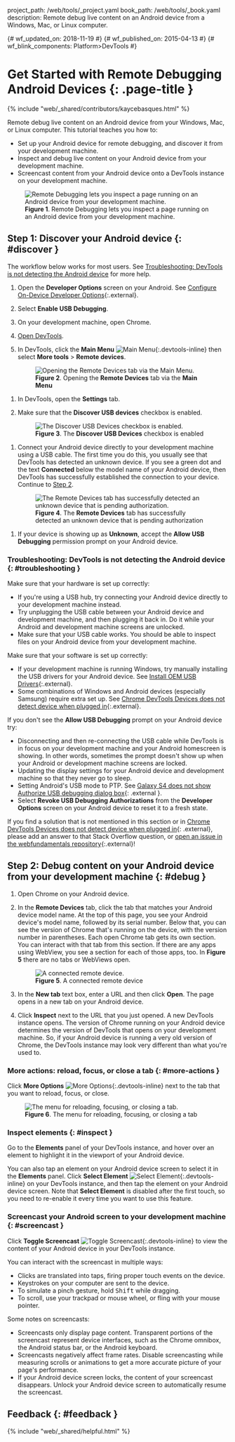 project_path: /web/tools/_project.yaml
book_path: /web/tools/_book.yaml
description: Remote debug live content on an Android device from a Windows, Mac, or Linux computer.

{# wf_updated_on: 2018-11-19 #}
{# wf_published_on: 2015-04-13 #}
{# wf_blink_components: Platform>DevTools #}

<style>
.devtools-inline {
  max-height: 1em;
  vertical-align: middle;
}
</style>

# Get Started with Remote Debugging Android Devices {: .page-title }

{% include "web/_shared/contributors/kaycebasques.html" %}

Remote debug live content on an Android device from your 
Windows, Mac, or Linux computer. This tutorial teaches you how to:

* Set up your Android device for remote debugging, and discover it from
  your development machine.
* Inspect and debug live content on your Android device from your development
  machine.
* Screencast content from your Android device onto a DevTools instance on your
  development machine.

<figure>
  <img src="imgs/remote-debugging.png"
       alt="Remote Debugging lets you inspect a page running on an Android device from
            your development machine."/>
  <figcaption>
    <b>Figure 1</b>. Remote Debugging lets you inspect a page running on an Android device
    from your development machine.
  </figcaption>
</figure>

## Step 1: Discover your Android device {: #discover }

The workflow below works for most users. See [Troubleshooting: DevTools is not detecting the
Android device](#troubleshooting) for more help.

1. Open the **Developer Options** screen on your Android. See [Configure On-Device Developer
   Options](https://developer.android.com/studio/debug/dev-options.html){:.external}.
1. Select **Enable USB Debugging**.
1. On your development machine, open Chrome.
1. [Open DevTools](/web/tools/chrome-devtools/#open).
1. In DevTools, click the **Main Menu** ![Main Menu][main]{:.devtools-inline} 
   then select **More tools** > **Remote devices**. 

     <figure>
       <img src="imgs/open-remote-devices.png"
            alt="Opening the Remote Devices tab via the Main Menu."/>
       <figcaption>
         <b>Figure 2</b>. Opening the <b>Remote Devices</b> tab via the <b>Main Menu</b>
       </figcaption>
     </figure>

[main]: /web/tools/chrome-devtools/images/three-dot.png
[open]: /web/tools/chrome-devtools/remote-debugging/imgs/open-remote-devices.png

1. In DevTools, open the **Settings** tab.

1. Make sure that the **Discover USB devices** checkbox is enabled.

     <figure>
       <img src="imgs/discover-usb-devices.png" alt="The Discover USB Devices checkbox is
           enabled."/>
       <figcaption>
         <b>Figure 3</b>. The <b>Discover USB Devices</b> checkbox is enabled
       </figcaption>
     </figure>

[discover]: /web/tools/chrome-devtools/remote-debugging/imgs/discover-usb-devices.png

1. Connect your Android device directly to your development machine using a USB
   cable. The first time you do this, you usually see that DevTools has detected an unknown
   device. If you see a green dot and the text **Connected** below the model name of
   your Android device, then DevTools has successfully established the connection to
   your device. Continue to [Step 2](#debug).

     <figure>
       <img src="imgs/unknown-device.png" alt="The Remote Devices tab has successfully detected
           an unknown device that is pending authorization."/>
       <figcaption>
         <b>Figure 4</b>. The <b>Remote Devices</b> tab has successfully detected an unknown
         device that is pending authorization
       </figcaption>
     </figure>


[unknown]: /web/tools/chrome-devtools/remote-debugging/imgs/unknown-device.png

1. If your device is showing up as **Unknown**, accept the **Allow USB
   Debugging** permission prompt on your Android device. 

### Troubleshooting: DevTools is not detecting the Android device {: #troubleshooting }

Make sure that your hardware is set up correctly:

* If you're using a USB hub, try connecting your Android device directly to your
  development machine instead.
* Try unplugging the USB cable between your Android device and development machine, and
  then plugging it back in. Do it while your Android and development machine screens
  are unlocked.
* Make sure that your USB cable works. You should be able to inspect files on your Android device
  from your development machine.

Make sure that your software is set up correctly:

* If your development machine is running Windows, try manually installing the USB drivers for
  your Android device. See [Install OEM USB Drivers][drivers]{:.external}.
* Some combinations of Windows and Android devices (especially Samsung) require extra
  set up. See [Chrome DevTools Devices does not detect device when plugged in][SO]{:.external}.

If you don't see the **Allow USB Debugging** prompt on your Android device try:

* Disconnecting and then re-connecting the USB cable while DevTools is in focus on
  your development machine and your Android homescreen is showing. In other words,
  sometimes the prompt doesn't show up when your Android or development machine screens
  are locked.
* Updating the display settings for your Android device and development
  machine so that they never go to sleep.
* Setting Android's USB mode to PTP. See [Galaxy S4 does not show Authorize USB debugging
  dialog box](https://android.stackexchange.com/questions/101933){: .external }.
* Select **Revoke USB Debugging Authorizations** from the **Developer Options** screen on your
  Android device to reset it to a fresh state.

If you find a solution that is not mentioned in this section or in [Chrome DevTools Devices
does not detect device when plugged in][SO]{: .external}, please add an answer to that Stack
Overflow question, or [open an issue in the webfundamentals repository][issue]{:.external}!

[drivers]: https://developer.android.com/tools/extras/oem-usb.html
[SO]: https://stackoverflow.com/questions/21925992
[issue]: https://github.com/google/webfundamentals/issues/new?title=[Remote%20Debugging]

## Step 2: Debug content on your Android device from your development machine {: #debug }

1. Open Chrome on your Android device.
1. In the **Remote Devices** tab, click the tab that matches your Android device model name.
   At the top of this page, you see your Android device's model name, followed by its serial
   number. Below that, you can see the version of Chrome that's running on the device, with
   the version number in parentheses. Each open Chrome tab gets its own section. You can
   interact with that tab from this section. If there are any apps using WebView, you see a
   section for each of those apps, too. In <b>Figure 5</b> there are no tabs or WebViews open.

     <figure>
       <img src="imgs/connected-remote-device.png" alt="A connected remote device."/>
       <figcaption>
         <b>Figure 5</b>. A connected remote device
       </figcaption>
     </figure>

1. In the **New tab** text box, enter a URL and then click **Open**. The page opens
   in a new tab on your Android device.

1. Click **Inspect** next to the URL that you just opened. A new DevTools
   instance opens. The version of Chrome running on your Android device
   determines the version of DevTools that opens on your development machine.
   So, if your Android device is running a very old version of Chrome, the
   DevTools instance may look very different than what you're used to.

### More actions: reload, focus, or close a tab {: #more-actions }

Click **More Options** ![More Options][more]{:.devtools-inline} next to the
tab that you want to reload, focus, or close.

[more]: /web/tools/chrome-devtools/images/three-dot.png

<figure>
  <img src="imgs/reload.png" alt="The menu for reloading, focusing, or closing a tab."/>
  <figcaption>
    <b>Figure 6</b>. The menu for reloading, focusing, or closing a tab
  </figcaption>
</figure>

### Inspect elements {: #inspect }

Go to the **Elements** panel of your DevTools instance, and hover over an
element to highlight it in the viewport of your Android device.

You can also tap an element on your Android device screen to select it in the
**Elements** panel. Click **Select Element** ![Select
Element][select]{:.devtools-inline} on your DevTools instance, and then tap
the element on your Android device screen. Note that **Select Element**
is disabled after the first touch, so you need to re-enable it every time
you want to use this feature.

[select]: imgs/select-element.png

### Screencast your Android screen to your development machine {: #screencast }

Click **Toggle Screencast** ![Toggle Screencast][screencast]{:.devtools-inline}
to view the content of your Android device in your DevTools instance.

[screencast]: imgs/toggle-screencast.png

You can interact with the screencast in multiple ways:

* Clicks are translated into taps, firing proper touch events on the device. 
* Keystrokes on your computer are sent to the device. 
* To simulate a pinch gesture, hold <kbd>Shift</kbd> while dragging. 
* To scroll, use your trackpad or mouse wheel, or fling with your mouse
  pointer.

Some notes on screencasts:

* Screencasts only display page content. Transparent portions of the screencast 
  represent device interfaces, such as the Chrome omnibox, the Android status 
  bar, or the Android keyboard.
* Screencasts negatively affect frame rates. Disable screencasting while
  measuring scrolls or animations to get a more accurate picture of your
  page's performance.
* If your Android device screen locks, the content of your screencast
  disappears. Unlock your Android device screen to automatically resume the
  screencast.

## Feedback {: #feedback }

{% include "web/_shared/helpful.html" %}

